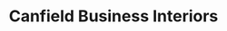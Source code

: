 ---
title: "Canfield Business Interiors"
url: /sioux-falls/canfield-business-interiors/
shop: Raumausstattung
---